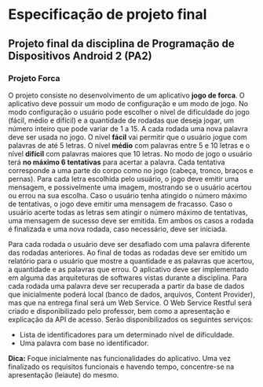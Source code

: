 # Especificação de projeto final
## Projeto final da disciplina de Programação de Dispositivos Android 2 (PA2)
### Projeto Forca
O projeto consiste no desenvolvimento de um aplicativo **jogo de forca**. O aplicativo deve possuir um modo de configuração e um modo de jogo. No modo configuração o usuário pode escolher o nível de dificuldade do jogo (fácil, médio e difícil) e a quantidade de rodadas que deseja jogar, um número inteiro que pode variar de 1 a 15. A cada rodada uma nova palavra deve ser usada no jogo. O nível **fácil** vai permitir que o usuário jogue com palavras de até 5 letras. O nível **médio** com palavras entre 5 e 10 letras e o nível **difícil** com palavras maiores que 10 letras. No modo de jogo o usuário terá **no máximo 6 tentativas** para acertar a palavra. Cada tentativa corresponde a uma parte do corpo como no jogo (cabeça, tronco, braços e pernas). Para cada letra escolhida pelo usuário, o jogo deve emitir uma mensagem, e possivelmente uma imagem, mostrando se o usuário acertou ou errou na sua escolha. Caso o usuário tenha atingido o número máximo de tentativas, o jogo deve emitir uma mensagem de fracasso. Caso o usuário acerte todas as letras sem atingir o número máximo de tentativas, uma mensagem de sucesso deve ser emitida. Em ambos os casos a rodada é finalizada e uma nova rodada, caso necessário, deve ser iniciada.

Para cada rodada o usuário deve ser desafiado com uma palavra diferente das rodadas anteriores. Ao final de todas as rodadas deve ser emitido um relatório para o usuário que mostre a quantidade e as palavras que acertou, a quantidade e as palavras que errou. O aplicativo deve ser implementado em alguma das arquiteturas de softwares vistas durante a disciplina. Para cada rodada uma palavra deve ser recuperada a partir da base de dados que inicialmente poderá local (banco de dados, arquivos, Content Provider), mas que na entrega final será um Web Service. O Web Service Restful será criado e disponibilizado pelo professor, bem como a apresentação e explicação da API de acesso. Serão disponibilizados os seguintes serviços:
- Lista de identificadores para um determinado nível de dificuldade.
- Uma palavra com base no identificador.

**Dica:** Foque inicialmente nas funcionalidades do aplicativo. Uma vez finalizado os requisitos
  funcionais e havendo tempo, concentre-se na apresentação (leiaute) do mesmo.
